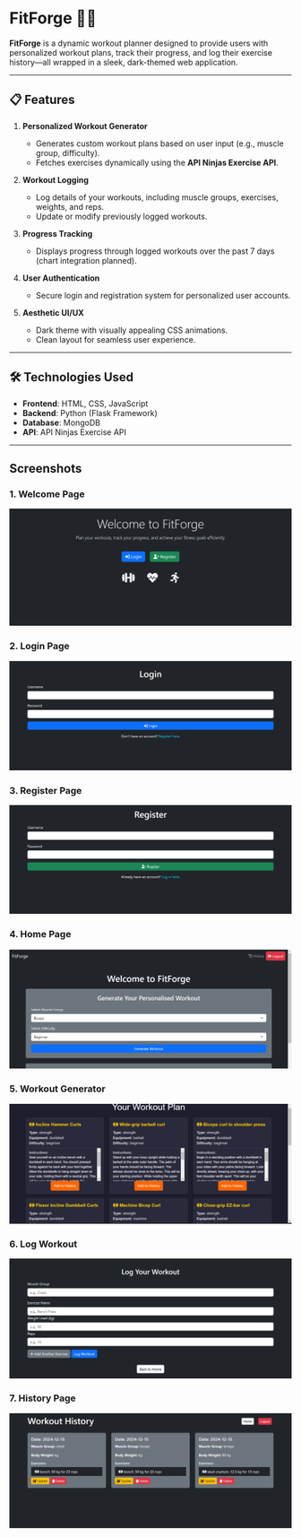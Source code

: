 # FitForge 🏋️‍♂️

**FitForge** is a dynamic workout planner designed to provide users with personalized workout plans, track their progress, and log their exercise history—all wrapped in a sleek, dark-themed web application.

---

## 📋 **Features**

1. **Personalized Workout Generator**  
   - Generates custom workout plans based on user input (e.g., muscle group, difficulty).  
   - Fetches exercises dynamically using the **API Ninjas Exercise API**.  

2. **Workout Logging**  
   - Log details of your workouts, including muscle groups, exercises, weights, and reps.  
   - Update or modify previously logged workouts.  

3. **Progress Tracking**  
   - Displays progress through logged workouts over the past 7 days (chart integration planned).  

4. **User Authentication**  
   - Secure login and registration system for personalized user accounts.  

5. **Aesthetic UI/UX**  
   - Dark theme with visually appealing CSS animations.  
   - Clean layout for seamless user experience.  

---

## 🛠️ **Technologies Used**

- **Frontend**: HTML, CSS, JavaScript  
- **Backend**: Python (Flask Framework)  
- **Database**: MongoDB  
- **API**: API Ninjas Exercise API  

---

## Screenshots

### 1. Welcome Page
![Welcome Page](screenshots/welcome.png)

### 2. Login Page
![Login Page](screenshots/login.png)

### 3. Register Page
![Register Page](screenshots/register.png)

### 4. Home Page
![Home Page](screenshots/home.png)

### 5. Workout Generator
![Workout Generator](screenshots/workout_generator.png)

### 6. Log Workout
![Log Workout](screenshots/workout_logging.png)

### 7. History Page
![History Page](screenshots/history.png)

